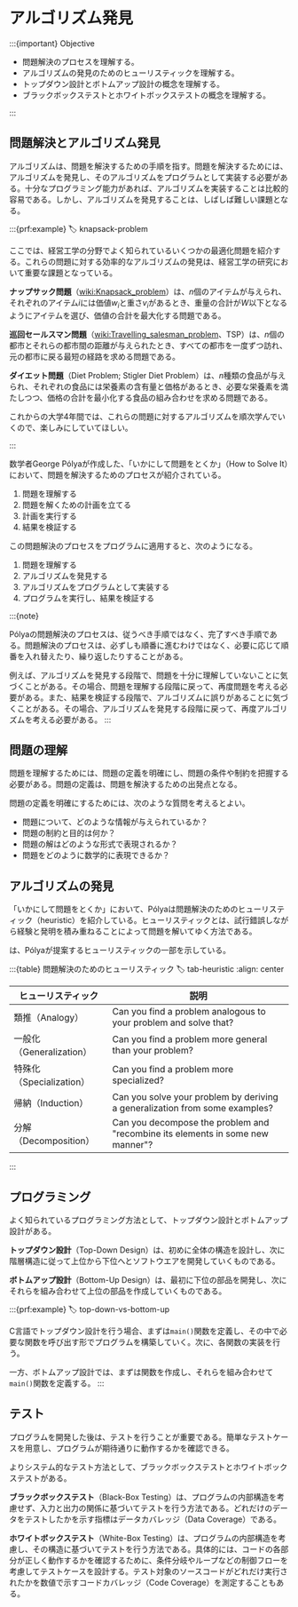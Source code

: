 # アルゴリズム発見

:::{important} Objective 

- 問題解決のプロセスを理解する。
- アルゴリズムの発見のためのヒューリスティックを理解する。
- トップダウン設計とボトムアップ設計の概念を理解する。
- ブラックボックステストとホワイトボックステストの概念を理解する。

:::

## 問題解決とアルゴリズム発見

アルゴリズムは、問題を解決するための手順を指す。問題を解決するためには、アルゴリズムを発見し、そのアルゴリズムをプログラムとして実装する必要がある。十分なプログラミング能力があれば、アルゴリズムを実装することは比較的容易である。しかし、アルゴリズムを発見することは、しばしば難しい課題となる。

:::{prf:example}
:label: knapsack-problem

ここでは、経営工学の分野でよく知られているいくつかの最適化問題を紹介する。これらの問題に対する効率的なアルゴリズムの発見は、経営工学の研究において重要な課題となっている。

**ナップサック問題**（<wiki:Knapsack_problem>）は、$n$個のアイテムが与えられ、それぞれのアイテム$i$には価値$w_i$と重さ$v_i$があるとき、重量の合計が$W$以下となるようにアイテムを選び、価値の合計を最大化する問題である。

**巡回セールスマン問題**（<wiki:Travelling_salesman_problem>、TSP）は、$n$個の都市とそれらの都市間の距離が与えられたとき、すべての都市を一度ずつ訪れ、元の都市に戻る最短の経路を求める問題である。

**ダイエット問題**（Diet Problem; Stigler Diet Problem）は、$n$種類の食品が与えられ、それぞれの食品には栄養素の含有量と価格があるとき、必要な栄養素を満たしつつ、価格の合計を最小化する食品の組み合わせを求める問題である。

これからの大学4年間では、これらの問題に対するアルゴリズムを順次学んでいくので、楽しみにしていてほしい。

:::

数学者George Pólyaが作成した、「いかにして問題をとくか」（How to Solve It）において、問題を解決するためのプロセスが紹介されている。

1. 問題を理解する
2. 問題を解くための計画を立てる
3. 計画を実行する
4. 結果を検証する

この問題解決のプロセスをプログラムに適用すると、次のようになる。

1. 問題を理解する
2. アルゴリズムを発見する
3. アルゴリズムをプログラムとして実装する
4. プログラムを実行し、結果を検証する

:::{note}

Pólyaの問題解決のプロセスは、従うべき手順ではなく、完了すべき手順である。問題解決のプロセスは、必ずしも順番に進むわけではなく、必要に応じて順番を入れ替えたり、繰り返したりすることがある。

例えば、アルゴリズムを発見する段階で、問題を十分に理解していないことに気づくことがある。その場合、問題を理解する段階に戻って、再度問題を考える必要がある。また、結果を検証する段階で、アルゴリズムに誤りがあることに気づくことがある。その場合、アルゴリズムを発見する段階に戻って、再度アルゴリズムを考える必要がある。
:::

## 問題の理解

問題を理解するためには、問題の定義を明確にし、問題の条件や制約を把握する必要がある。問題の定義は、問題を解決するための出発点となる。

問題の定義を明確にするためには、次のような質問を考えるとよい。

- 問題について、どのような情報が与えられているか？
- 問題の制約と目的は何か？
- 問題の解はどのような形式で表現されるか？
- 問題をどのように数学的に表現できるか？

## アルゴリズムの発見

「いかにして問題をとくか」において、Pólyaは問題解決のためのヒューリスティック（heuristic）を紹介している。ヒューリスティックとは、試行錯誤しながら経験と発明を積み重ねることによって問題を解いてゆく方法である。

[](#tab-heuristic)は、Pólyaが提案するヒューリスティックの一部を示している。

:::{table} 問題解決のためのヒューリスティック
:label: tab-heuristic
:align: center

| ヒューリスティック       | 説明                                                                           |
| ------------------------ | ------------------------------------------------------------------------------ |
| 類推（Analogy）          | Can you find a problem analogous to your problem and solve that?               |
| 一般化（Generalization） | Can you find a problem more general than your problem?                         |
| 特殊化（Specialization） | Can you find a problem more specialized?                                       |
| 帰納（Induction）        | Can you solve your problem by deriving a generalization from some examples?    |
| 分解（Decomposition）    | Can you decompose the problem and "recombine its elements in some new manner"? |

:::

## プログラミング

よく知られているプログラミング方法として、トップダウン設計とボトムアップ設計がある。

**トップダウン設計**（Top-Down Design）は、初めに全体の構造を設計し、次に階層構造に従って上位から下位へとソフトウエアを開発していくものである。

**ボトムアップ設計**（Bottom-Up Design）は、最初に下位の部品を開発し、次にそれらを組み合わせて上位の部品を作成していくものである。

:::{prf:example}
:label: top-down-vs-bottom-up

C言語でトップダウン設計を行う場合、まずは`main()`関数を定義し、その中で必要な関数を呼び出す形でプログラムを構築していく。次に、各関数の実装を行う。

一方、ボトムアップ設計では、まずは関数を作成し、それらを組み合わせて`main()`関数を定義する。
:::

## テスト

プログラムを開発した後は、テストを行うことが重要である。簡単なテストケースを用意し、プログラムが期待通りに動作するかを確認できる。

よりシステム的なテスト方法として、ブラックボックステストとホワイトボックステストがある。

**ブラックボックステスト**（Black-Box Testing）は、プログラムの内部構造を考慮せず、入力と出力の関係に基づいてテストを行う方法である。どれだけのデータをテストしたかを示す指標はデータカバレッジ（Data Coverage）である。

**ホワイトボックステスト**（White-Box Testing）は、プログラムの内部構造を考慮し、その構造に基づいてテストを行う方法である。具体的には、コードの各部分が正しく動作するかを確認するために、条件分岐やループなどの制御フローを考慮してテストケースを設計する。テスト対象のソースコードがどれだけ実行されたかを数値で示すコードカバレッジ（Code Coverage）を測定することもある。

